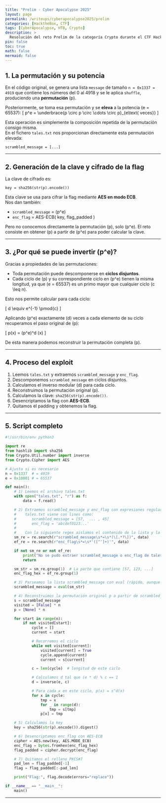 ```yaml
---
title: "Prelim - Cyber Apocalypse 2025"
layout: page
permalink: /writeups/cyberapocalypse2025/prelim
categories: [HacktheBox, CTF]
tags: [CyberApocalypse, HTB, Crypto]
description: >
  Resolución del reto Prelim de la categoría Crypto durante el CTF HackTheBox Cyber Apocalypse 2025.
pin: false
toc: true
math: false
mermaid: false
---
```


## 1. La permutación y su potencia

En el código original, se genera una lista `message` de tamaño `n = 0x1337 = 4919` que contiene los números del 0 al 4918 y se le aplica `shuffle`, produciendo una **permutación** \(p\).

Posteriormente, se toma esa permutación y se **eleva** a la potencia \(e = 65537\):
\[
p^e = \underbrace{p \circ p \circ \cdots \circ p}_{e\text{ veces}}
\]

Esta operación es simplemente la composición repetida de la permutación consigo misma.  
En el fichero `tales.txt` nos proporcionan directamente esta permutación elevada:

```
scrambled_message = [...]
```

---

## 2. Generación de la clave y cifrado de la flag

La clave de cifrado es:

```
key = sha256(str(p).encode())
```

Esta clave se usa para cifrar la flag mediante **AES en modo ECB**.  
Nos dan también:

- `scrambled_message` = \(p^e\)
- `enc_flag` = AES-ECB( key, flag_padded )

Pero no conocemos directamente la permutación \(p\), solo \(p^e\). El reto consiste en obtener \(p\) a partir de \(p^e\) para poder calcular la clave.

---

## 3. ¿Por qué se puede invertir \(p^e\)?

Gracias a propiedades de las permutaciones:

- Toda permutación puede descomponerse en **ciclos disjuntos**.
- Cada ciclo de \(p\) y su correspondiente ciclo en \(p^e\) tienen la misma longitud, ya que \(e = 65537\) es un primo mayor que cualquier ciclo \(c \leq n\).

Esto nos permite calcular para cada ciclo:

\[
d \equiv e^{-1} \pmod{c}
\]

Aplicando \(p^e\) exactamente \(d\) veces a cada elemento de su ciclo recuperamos el paso original de \(p\):

\[
p(x) = (p^e)^d (x)
\]

De esta manera podemos reconstruir la permutación completa \(p\).

---

## 4. Proceso del exploit

1. Leemos `tales.txt` y extraemos `scrambled_message` y `enc_flag`.
2. Descomponemos `scrambled_message` en ciclos disjuntos.
3. Calculamos el inverso modular \(d\) para cada ciclo.
4. Reconstruimos la permutación original \(p\).
5. Calculamos la clave: `sha256(str(p).encode())`.
6. Desencriptamos la flag con **AES-ECB**.
7. Quitamos el padding y obtenemos la flag.

---

## 5. Script completo

```python
#!/usr/bin/env python3

import re
from hashlib import sha256
from Crypto.Util.number import inverse
from Crypto.Cipher import AES

# Ajusta si es necesario
n = 0x1337  # = 4919
e = 0x10001 # = 65537

def main():
    # 1) Leemos el archivo tales.txt
    with open("tales.txt", "r") as f:
        data = f.read()

    # 2) Extraemos scrambled_message y enc_flag con expresiones regulares
    #    tales.txt viene con lines como:
    #       scrambled_message = [57,  ... , 45]
    #       enc_flag = 'abcdef0123...'
    #
    #    Con la siguiente regex aislamos el contenido de la lista y la cadena:
    sm_re = re.search(r"scrambled_message\s*=\s*(\[.*?\])", data)
    ef_re = re.search(r"enc_flag\s*=\s*'([^']+)'", data)

    if not sm_re or not ef_re:
        print("No se pudo extraer scrambled_message o enc_flag de tales.txt")
        return

    sm_str = sm_re.group(1)  # La parte que contiene [57, 123, ...]
    enc_flag_hex = ef_re.group(1)

    # 3) Parseamos la lista scrambled_message con eval (rápido, aunque algo inseguro si no controlas la fuente).
    scrambled_message = eval(sm_str)

    # 4) Reconstruimos la permutación original p a partir de scrambled_message = p^e
    s = scrambled_message
    visited = [False] * n
    p = [None] * n

    for start in range(n):
        if not visited[start]:
            cycle = []
            current = start

            # Recorremos el ciclo
            while not visited[current]:
                visited[current] = True
                cycle.append(current)
                current = s[current]

            c = len(cycle)  # longitud de este ciclo

            # Calculamos d tal que (e * d) % c == 1
            d = inverse(e, c)

            # Para cada x en este ciclo, p(x) = s^d(x)
            for x in cycle:
                tmp = x
                for _ in range(d):
                    tmp = s[tmp]
                p[x] = tmp

    # 5) Calculamos la key
    key = sha256(str(p).encode()).digest()

    # 6) Desencriptamos enc_flag con AES-ECB
    cipher = AES.new(key, AES.MODE_ECB)
    enc_flag = bytes.fromhex(enc_flag_hex)
    flag_padded = cipher.decrypt(enc_flag)

    # 7) Quitamos el relleno PKCS#7
    pad_len = flag_padded[-1]
    flag = flag_padded[:-pad_len]

    print("Flag:", flag.decode(errors="replace"))

if __name__ == "__main__":
    main()
```

---
